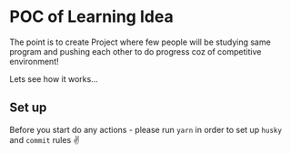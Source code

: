 # POC of Learning Idea

The point is to create Project where few people will be studying same program and pushing each other to do progress coz of competitive environment!

Lets see how it works...

## Set up

Before you start do any actions - please run `yarn` in order to set up `husky` and `commit` rules ✌️

